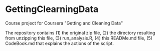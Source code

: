 # GettingClearningData
Course project for Coursera "Getting and Cleaning Data" 

The repository contains (1) the original zip file, (2) the directory resulting from unzipping this file, (3) run_analysis.R, (4) this READMe.md file, (5) CodeBook.md that explains the actions of the script.
